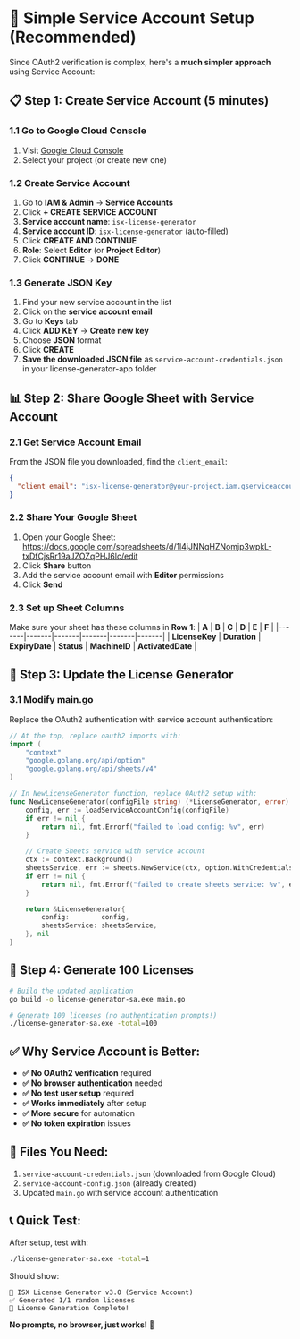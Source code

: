 # 🚀 **Simple Service Account Setup** (Recommended)

Since OAuth2 verification is complex, here's a **much simpler approach** using Service Account:

## 📋 **Step 1: Create Service Account (5 minutes)**

### 1.1 Go to Google Cloud Console
1. Visit [Google Cloud Console](https://console.cloud.google.com/)
2. Select your project (or create new one)

### 1.2 Create Service Account
1. Go to **IAM & Admin** → **Service Accounts**
2. Click **+ CREATE SERVICE ACCOUNT**
3. **Service account name**: `isx-license-generator`
4. **Service account ID**: `isx-license-generator` (auto-filled)
5. Click **CREATE AND CONTINUE**
6. **Role**: Select **Editor** (or **Project Editor**)
7. Click **CONTINUE** → **DONE**

### 1.3 Generate JSON Key
1. Find your new service account in the list
2. Click on the **service account email**
3. Go to **Keys** tab
4. Click **ADD KEY** → **Create new key**
5. Choose **JSON** format
6. Click **CREATE**
7. **Save the downloaded JSON file** as `service-account-credentials.json` in your license-generator-app folder

## 📊 **Step 2: Share Google Sheet with Service Account**

### 2.1 Get Service Account Email
From the JSON file you downloaded, find the `client_email`:
```json
{
  "client_email": "isx-license-generator@your-project.iam.gserviceaccount.com"
}
```

### 2.2 Share Your Google Sheet
1. Open your Google Sheet: https://docs.google.com/spreadsheets/d/1l4jJNNqHZNomjp3wpkL-txDfCjsRr19aJZOZqPHJ6lc/edit
2. Click **Share** button
3. Add the service account email with **Editor** permissions
4. Click **Send**

### 2.3 Set up Sheet Columns
Make sure your sheet has these columns in **Row 1**:
| **A** | **B** | **C** | **D** | **E** | **F** |
|-------|-------|-------|-------|-------|-------|
| **LicenseKey** | **Duration** | **ExpiryDate** | **Status** | **MachineID** | **ActivatedDate** |

## 🎯 **Step 3: Update the License Generator**

### 3.1 Modify main.go
Replace the OAuth2 authentication with service account authentication:

```go
// At the top, replace oauth2 imports with:
import (
    "context"
    "google.golang.org/api/option"
    "google.golang.org/api/sheets/v4"
)

// In NewLicenseGenerator function, replace OAuth2 setup with:
func NewLicenseGenerator(configFile string) (*LicenseGenerator, error) {
    config, err := loadServiceAccountConfig(configFile)
    if err != nil {
        return nil, fmt.Errorf("failed to load config: %v", err)
    }

    // Create Sheets service with service account
    ctx := context.Background()
    sheetsService, err := sheets.NewService(ctx, option.WithCredentialsFile("service-account-credentials.json"))
    if err != nil {
        return nil, fmt.Errorf("failed to create sheets service: %v", err)
    }

    return &LicenseGenerator{
        config:        config,
        sheetsService: sheetsService,
    }, nil
}
```

## 🚀 **Step 4: Generate 100 Licenses**

```bash
# Build the updated application
go build -o license-generator-sa.exe main.go

# Generate 100 licenses (no authentication prompts!)
./license-generator-sa.exe -total=100
```

## ✅ **Why Service Account is Better:**

- **✅ No OAuth2 verification** required
- **✅ No browser authentication** needed  
- **✅ No test user setup** required
- **✅ Works immediately** after setup
- **✅ More secure** for automation
- **✅ No token expiration** issues

## 🔧 **Files You Need:**

1. `service-account-credentials.json` (downloaded from Google Cloud)
2. `service-account-config.json` (already created)
3. Updated `main.go` with service account authentication

## 📞 **Quick Test:**

After setup, test with:
```bash
./license-generator-sa.exe -total=1
```

Should show:
```
🎫 ISX License Generator v3.0 (Service Account)
✅ Generated 1/1 random licenses
🎉 License Generation Complete!
```

**No prompts, no browser, just works!** 🎯 